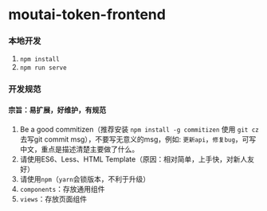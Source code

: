 # moutai-token-frontend

### 本地开发

1. `npm install`
1. `npm run serve`

### 开发规范 

#### 宗旨：易扩展，好维护，有规范

1. Be a good commitizen（推荐安装 `npm install -g commitizen` 使用 `git cz` 去写git commit msg），不要写无意义的msg，例如: `更新api`，`修复bug`，可写中文，重点是描述清楚主要做了什么。
1. 请使用ES6、Less、HTML Template（原因：相对简单，上手快，对新人友好）
1. 请使用`npm`（`yarn`会锁版本，不利于升级）
1. `components`：存放通用组件
1. `views`：存放页面组件
